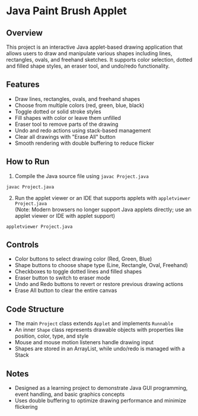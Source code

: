 # Java Paint Brush Applet

## Overview  
This project is an interactive Java applet-based drawing application that allows users to draw and manipulate various shapes including lines, rectangles, ovals, and freehand sketches. It supports color selection, dotted and filled shape styles, an eraser tool, and undo/redo functionality.

## Features  
- Draw lines, rectangles, ovals, and freehand shapes  
- Choose from multiple colors (red, green, blue, black)  
- Toggle dotted or solid stroke styles  
- Fill shapes with color or leave them unfilled  
- Eraser tool to remove parts of the drawing  
- Undo and redo actions using stack-based management  
- Clear all drawings with "Erase All" button  
- Smooth rendering with double buffering to reduce flicker  

## How to Run  
1. Compile the Java source file using `javac Project.java`
```
javac Project.java
```

2. Run the applet viewer or an IDE that supports applets with `appletviewer Project.java`  
   (Note: Modern browsers no longer support Java applets directly; use an applet viewer or IDE with applet support)
```
appletviewer Project.java
```


## Controls  
- Color buttons to select drawing color (Red, Green, Blue)  
- Shape buttons to choose shape type (Line, Rectangle, Oval, Freehand)  
- Checkboxes to toggle dotted lines and filled shapes  
- Eraser button to switch to eraser mode  
- Undo and Redo buttons to revert or restore previous drawing actions  
- Erase All button to clear the entire canvas  

## Code Structure  
- The main `Project` class extends `Applet` and implements `Runnable`  
- An inner `Shape` class represents drawable objects with properties like position, color, type, and style  
- Mouse and mouse motion listeners handle drawing input  
- Shapes are stored in an ArrayList, while undo/redo is managed with a Stack  

## Notes  
- Designed as a learning project to demonstrate Java GUI programming, event handling, and basic graphics concepts  
- Uses double buffering to optimize drawing performance and minimize flickering  
